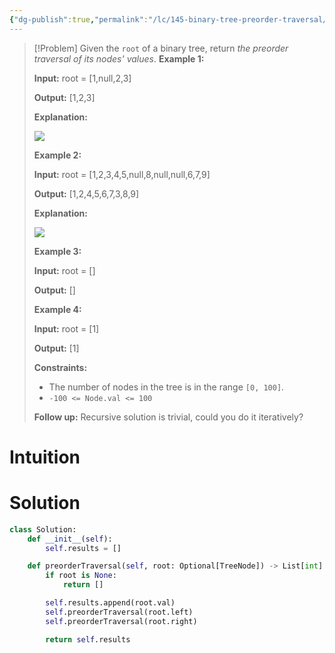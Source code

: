 ```yaml
---
{"dg-publish":true,"permalink":"/lc/145-binary-tree-preorder-traversal/","tags":["tree","dfs","binaryTree"]}
---
```


>[!Problem]
>Given the `root` of a binary tree, return _the preorder traversal of its nodes' values_.
> **Example 1:**
> 
> **Input:** root = [1,null,2,3]
> 
> **Output:** [1,2,3]
> 
> **Explanation:**
> 
> ![](https://assets.leetcode.com/uploads/2024/08/29/screenshot-2024-08-29-202743.png)
> 
> **Example 2:**
> 
> **Input:** root = [1,2,3,4,5,null,8,null,null,6,7,9]
> 
> **Output:** [1,2,4,5,6,7,3,8,9]
> 
> **Explanation:**
> 
> ![](https://assets.leetcode.com/uploads/2024/08/29/tree_2.png)
> 
> **Example 3:**
> 
> **Input:** root = []
> 
> **Output:** []
> 
> **Example 4:**
> 
> **Input:** root = [1]
> 
> **Output:** [1]
> 
> **Constraints:**
> 
> - The number of nodes in the tree is in the range `[0, 100]`.
> - `-100 <= Node.val <= 100`
> 
> **Follow up:** Recursive solution is trivial, could you do it iteratively?

# Intuition

# Solution
```python
class Solution:
    def __init__(self):
        self.results = []

    def preorderTraversal(self, root: Optional[TreeNode]) -> List[int]:
        if root is None:
            return []

        self.results.append(root.val)
        self.preorderTraversal(root.left)
        self.preorderTraversal(root.right)

        return self.results    
```